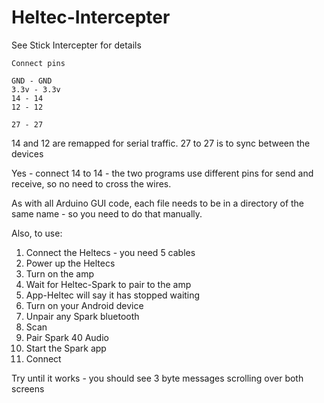 # Heltec-Intercepter

See Stick Intercepter for details     

```
Connect pins  

GND - GND   
3.3v - 3.3v   
14 - 14   
12 - 12   

27 - 27
```
14 and 12 are remapped for serial traffic. 
27 to 27 is to sync between the devices

Yes - connect 14 to 14 - the two programs use different pins for send and receive, so no need to cross the wires.   

As with all Arduino GUI code, each file needs to be in a directory of the same name - so you need to do that manually.   

Also, to use:

1. Connect the Heltecs - you need 5 cables   
2. Power up the Heltecs   
3. Turn on the amp   
4. Wait for Heltec-Spark to pair to the amp   
5. App-Heltec will say it has stopped waiting    
6. Turn on your Android device   
7. Unpair any Spark bluetooth   
8. Scan   
9. Pair Spark 40 Audio   
10. Start the Spark app   
11. Connect   

Try until it works - you should see 3 byte messages scrolling over both screens
